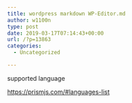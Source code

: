 ```yaml
---
title: wordpress markdown WP-Editor.md
author: w1100n
type: post
date: 2019-03-17T07:14:43+00:00
url: /?p=13863
categories:
  - Uncategorized

---
```

supported language
  
https://prismjs.com/#languages-list